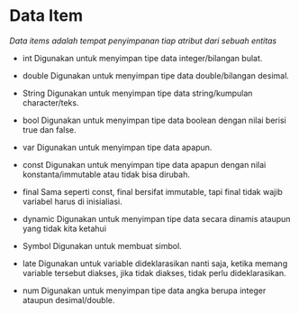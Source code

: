 # Data Item
*Data items adalah tempat penyimpanan tiap atribut dari sebuah entitas*

- int 
Digunakan untuk menyimpan tipe data integer/bilangan bulat.

- double
Digunakan untuk menyimpan tipe data double/bilangan desimal.

- String
Digunakan untuk menyimpan tipe data string/kumpulan character/teks.

- bool
Digunakan untuk menyimpan tipe data boolean dengan nilai berisi true dan false.

- var
Digunakan untuk menyimpan tipe data apapun.

- const
Digunakan untuk menyimpan tipe data apapun dengan nilai konstanta/immutable atau tidak bisa dirubah.

- final
Sama seperti const, final bersifat immutable, tapi final tidak wajib variabel harus di inisialiasi. 

- dynamic
Digunakan untuk menyimpan tipe data secara dinamis ataupun yang tidak kita ketahui

- Symbol
Digunakan untuk membuat simbol.

- late
Digunakan untuk variable dideklarasikan nanti saja, ketika memang variable tersebut diakses, jika tidak diakses, tidak perlu dideklarasikan.

- num
Digunakan untuk menyimpan tipe data angka berupa integer ataupun desimal/double.